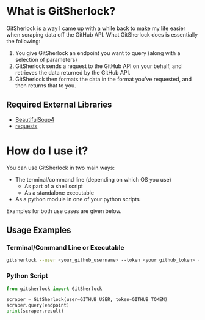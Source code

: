 # What is GitSherlock?

GitSherlock is a way I came up with a while back to make my life easier when scraping data off the GitHub API.
What GitSherlock does is essentially the following:
1. You give GitSherlock an endpoint you want to query (along with a selection of parameters)
2. GitSherlock sends a request to the GitHub API on your behalf, and retrieves the data returned by the GitHub API.
3. GitSherlock then formats the data in the format you've requested, and then returns that to you.

## Required External Libraries

- [BeautifulSoup4](https://pypi.org/project/beautifulsoup4/)
- [requests](https://pypi.org/project/requests/)

# How do I use it?

You can use GitSherlock in two main ways:
- The terminal/command line (depending on which OS you use)
    - As part of a shell script
    - As a standalone executable
- As a python module in one of your python scripts

Examples for both use cases are given below.

## Usage Examples

### Terminal/Command Line or Executable

```bash
gitsherlock --user <your_github_username> --token <your github_token> --endpoint <api_or_html_endpoint>
```

### Python Script

```python
from gitsherlock import GitSherlock

scraper = GitSherlock(user=GITHUB_USER, token=GITHUB_TOKEN)
scraper.query(endpoint)
print(scraper.result)
```
